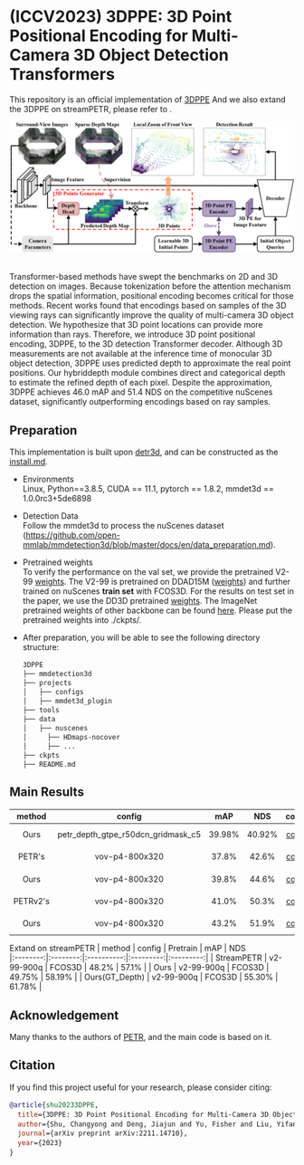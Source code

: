 # (ICCV2023) 3DPPE: 3D Point Positional Encoding for Multi-Camera 3D Object Detection Transformers
<!-- ## Introduction -->

This repository is an official implementation of [3DPPE](https://arxiv.org/abs/2211.14710) 
And we also extand the 3DPPE on streamPETR, please refer to .

<div align="center">
  <img src="figs/overview.png"/>
</div><br/>

Transformer-based methods have swept the benchmarks on 2D and 3D detection on images. Because tokenization before the attention mechanism drops the spatial information, positional encoding becomes critical for those methods. Recent works found that encodings based on samples of the 3D viewing rays can significantly improve the quality of multi-camera 3D object detection. We hypothesize that 3D point locations can provide more information than rays. Therefore, we introduce 3D point positional encoding, 3DPPE, to the 3D detection Transformer decoder. Although 3D measurements are not available at the inference time of monocular 3D object detection, 3DPPE uses predicted depth to approximate the real point positions. Our hybriddepth module combines direct and categorical depth to estimate the refined depth of each pixel. Despite the approximation, 3DPPE achieves 46.0 mAP and 51.4 NDS on the competitive nuScenes dataset, significantly outperforming encodings based on ray samples.  

## Preparation
This implementation is built upon [detr3d](https://github.com/WangYueFt/detr3d/blob/main/README.md), and can be constructed as the [install.md](./install.md).

* Environments  
  Linux, Python==3.8.5, CUDA == 11.1, pytorch == 1.8.2, mmdet3d == 1.0.0rc3+5de6898   

* Detection Data   
Follow the mmdet3d to process the nuScenes dataset (https://github.com/open-mmlab/mmdetection3d/blob/master/docs/en/data_preparation.md).



* Pretrained weights   
To verify the performance on the val set, we provide the pretrained V2-99 [weights](https://drive.google.com/file/d/1ABI5BoQCkCkP4B0pO5KBJ3Ni0tei0gZi/view?usp=sharing). The V2-99 is pretrained on DDAD15M ([weights](https://tri-ml-public.s3.amazonaws.com/github/dd3d/pretrained/depth_pretrained_v99-3jlw0p36-20210423_010520-model_final-remapped.pth)) and further trained on nuScenes **train set** with FCOS3D.  For the results on test set in the paper, we use the DD3D pretrained [weights](https://drive.google.com/drive/folders/1h5bDg7Oh9hKvkFL-dRhu5-ahrEp2lRNN). The ImageNet pretrained weights of other backbone can be found [here](https://github.com/open-mmlab/mmcv/blob/master/mmcv/model_zoo/open_mmlab.json).
Please put the pretrained weights into ./ckpts/. 

* After preparation, you will be able to see the following directory structure:  
  ```
  3DPPE
  ├── mmdetection3d
  ├── projects
  │   ├── configs
  │   ├── mmdet3d_plugin
  ├── tools
  ├── data
  │   ├── nuscenes
  │     ├── HDmaps-nocover
  │     ├── ...
  ├── ckpts
  ├── README.md
  ```

## Main Results
| method | config            | mAP      | NDS        |   config |   download |
|:--------:|:--------:|:----------:|:---------:|:--------:|:-------------:|
| Ours | petr_depth_gtpe_r50dcn_gridmask_c5   | 39.98%     | 40.92%      | [config](projects/configs/petr_depth/petr_depth_gtpe_r50dcn_gridmask_c5.py)  |   [log](https://drive.google.com/file/d/1UQ6ZJ2oj5R7wuD7XsTzZbPhWKYMRoSW2/view?usp=sharing) / [gdrive](https://drive.google.com/file/d/1hpXr6HSG0Q1YUL1g0_RD-t4Jiomi1CE1/view?usp=share_link)     |
| PETR's | vov-p4-800x320   | 37.8%     | 42.6%    | [config](projects/configs/petr/petr_vovnet_gridmask_p4_800x320.py)   |   [log](https://drive.google.com/file/d/1eG914jDVK3YXvbubR8VUjP2NnzYpDvHC/view?usp=sharing) / [gdrive](https://drive.google.com/file/d/1-afU8MhAf92dneOIbhoVxl_b72IAWOEJ/view?usp=sharing)        |
| Ours | vov-p4-800x320   | 39.8%     | 44.6%     | [config](projects/configs/petr_depth/petr_depth_3dpe_dfl_vovnet_wogridmask_p4_800x320_pdg.py)  |   [log](https://drive.google.com/file/d/111s8kTUYABoe-OvDVf0K_TrDR6JtQeHG/view?usp=sharing) / [gdrive](https://drive.google.com/file/d/1reVRYPWlfofKrutvY8WTX9eO_l8uKRBW/view?usp=sharing)     |
| PETRv2's | vov-p4-800x320   | 41.0%     | 50.3%    | [config](projects/configs/petrv2/petrv2_vovnet_gridmask_p4_800x320.py)  | [log](https://drive.google.com/file/d/1QcVSDHoUAcFLqziwZrBn5A2oAjH86WiO/view?usp=sharing) / [gdrive](https://drive.google.com/file/d/1tv_D8Ahp9tz5n4pFp4a64k-IrUZPu5Im/view?usp=sharing)    
| Ours | vov-p4-800x320   | 43.2%     | 51.9%    | [config](projects/configs/petrv2_depth/petrv2_depth_3dpe_dfl_vovnet_wogridmask_p4_800x320_pdg.py)  |   [log](https://drive.google.com/file/d/1l1gDYek6twVGb0XySMydbFqh32TthZuo/view?usp=sharing) / [gdrive](https://drive.google.com/file/d/1hJLwE-9EG0H8UoB1DYkpwarJPdRd9NNe/view?usp=sharing)     |

Extand on streamPETR
| method | config | Pretrain | mAP      | NDS        
|:--------:|:--------:|:----------:|:---------:|:---------:|
| StreamPETR      | v2-99-900q | FCOS3D | 48.2% | 57.1% |
| Ours            | v2-99-900q | FCOS3D | 49.75% | 58.19% |
| Ours(GT_Depth)  | v2-99-900q | FCOS3D | 55.30% | 61.78% |

## Acknowledgement
Many thanks to the authors of [PETR](https://github.com/megvii-research/PETR), and the main code is based on it.


## Citation
If you find this project useful for your research, please consider citing: 
```bibtex   
@article{shu20233DPPE,
  title={3DPPE: 3D Point Positional Encoding for Multi-Camera 3D Object Detection Transformers},
  author={Shu, Changyong and Deng, Jiajun and Yu, Fisher and Liu, Yifan},
  journal={arXiv preprint arXiv:2211.14710},
  year={2023}
}
```

